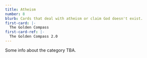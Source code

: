 ```yaml
---
title: Atheism
number: 8
blurb: Cards that deal with atheism or claim God doesn't exist.
first-card: |-
  The Golden Compass
first-card-ref: |-
  The Golden Compass 2.0
---
```

Some info about the category TBA.
